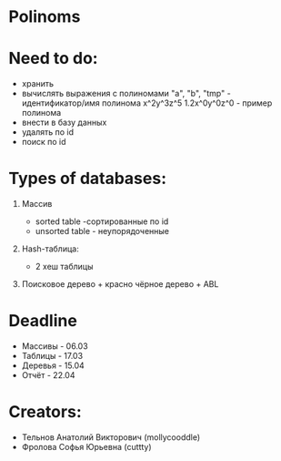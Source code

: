   # Polinoms

  # Need to do:
  + хранить
  +  вычислять выражения с полиномами "a", "b", "tmp" - идентификатор/имя полинома x^2y^3z^5 1.2x^0y^0z^0 - пример полинома
  + внести в базу данных
  + удалять по id
  + поиск по id

  # Types of databases:
  1.  Массив
	  + sorted table -сортированные по id
	  + unsorted table - неупорядоченные

  2. Hash-таблица:
	  + 2 хеш таблицы

  3. Поисковое дерево
    + красно чёрное дерево
    + ABL

  # Deadline
  + Массивы - 06.03
  + Таблицы - 17.03
  + Деревья - 15.04
  + Отчёт - 22.04
  
  # Creators: 
  + Тельнов Анатолий Викторович (mollycooddle)
  + Фролова Софья Юрьевна (cuttty)

